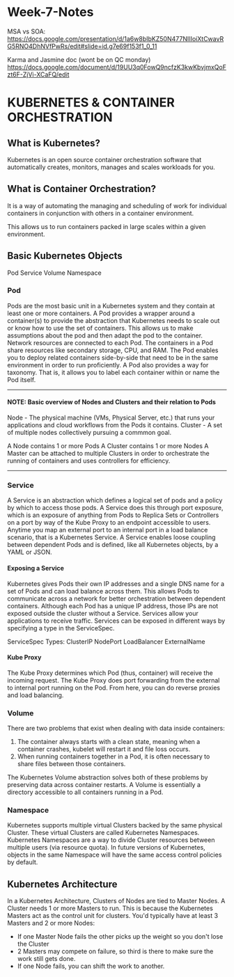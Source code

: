 # Week-7-Notes

MSA vs SOA: https://docs.google.com/presentation/d/1a6w8bIbKZ50N477NIIIoiXtCwavRG5RNO4DhNVfPwRs/edit#slide=id.g7e69f153f1_0_11

Karma and Jasmine doc (wont be on QC monday) https://docs.google.com/document/d/19UU3q0FowQ9ncfzK3kwKbvjmxQoFzt6F-ZjVi-XCaFQ/edit

# KUBERNETES & CONTAINER ORCHESTRATION
## What is Kubernetes?
Kubernetes is an open source container orchestration software that automatically creates, monitors, manages and scales workloads for you.

## What is Container Orchestration?
It is a way of automating the managing and scheduling of work for individual containers in conjunction with others in a container environment.

This allows us to run containers packed in large scales within a given environment.

## Basic Kubernetes Objects
Pod
Service
Volume
Namespace

### Pod
Pods are the most basic unit in a Kubernetes system and they contain at least one or more containers.
A Pod provides a wrapper around a container(s) to provide the abstraction that Kubernetes needs to scale out or know how to use the set of containers.
This allows us to make assumptions about the pod and then adapt the pod to the container.
Network resources are connected to each Pod.
The containers in a Pod share resources like secondary storage, CPU, and RAM.
The Pod enables you to deploy related containers side-by-side that need to be in the same environment in order to run proficiently.
A Pod also provides a way for taxonomy.  That is, it allows you to label each container within or name the Pod itself.

***
#### NOTE: Basic overview of Nodes and Clusters and their relation to Pods
Node - The physical machine (VMs, Physical Server, etc.) that runs your applications and cloud workflows from the Pods it contains.
Cluster - A set of multiple nodes collectively pursuing a commmon goal.

A Node contains 1 or more Pods
A Cluster contains 1 or more Nodes
A Master can be attached to multiple Clusters in order to orchestrate the running of containers and uses controllers for efficiency.
***

### Service
A Service is an abstraction which defines a logical set of pods and a policy by which to access those pods.
A Service does this through port exposure, which is an exposure of anything from Pods to Replica Sets or Controllers on a port by way of the Kube Proxy to an endpoint accessible to users.
Anytime you map an external port to an internal port in a load balance scenario, that is a Kubernetes Service.
A Service enables loose coupling between dependent Pods and is defined, like all Kubernetes objects, by a YAML or JSON.

#### Exposing a Service
Kubernetes gives Pods their own IP addresses and a single DNS name for a set of Pods and can load balance across them.
This allows Pods to communicate across a network for better orchestration between dependent containers.
Although each Pod has a unique IP address, those IPs are not exposed outside the cluster without a Service.
Services allow your applications to receive traffic.
Services can be exposed in different ways by specifying a type in the ServiceSpec.

ServiceSpec Types:
ClusterIP
NodePort
LoadBalancer
ExternalName

#### Kube Proxy
The Kube Proxy determines which Pod (thus, container) will receive the incoming request.
The Kube Proxy does port forwarding from the external to internal port running on the Pod.
From here, you can do reverse proxies and load balancing.

### Volume
There are two problems that exist when dealing with data inside containers:
1.  The container always starts with a clean state, meaning when a container crashes, kubelet will restart it and file loss occurs.
2.  When running containers together in a Pod, it is often necessary to share files between those containers.

The Kubernetes Volume abstraction solves both of these problems by preserving data across container restarts.
A Volume is essentially a directory accessible to all containers running in a Pod.

### Namespace
Kubernetes supports multiple virtual Clusters backed by the same physical Cluster.
These virtual Clusters are called Kubernetes Namespaces.
Kubernetes Namespaces are a way to divide Cluster resources between multiple users (via resource quota).
In future versions of Kubernetes, objects in the same Namespace will have the same access control policies by default.

## Kubernetes Architecture
In a Kubernetes Architecture, Clusters of Nodes are tied to Master Nodes.
A Cluster needs 1 or more Masters to run.  This is because the Kubernetes Masters act as the control unit for clusters.
You'd typically have at least 3 Masters and 2 or more Nodes:
* If one Master Node fails the other picks up the weight so you don't lose the Cluster
* 2 Masters may compete on failure, so third is there to make sure the work still gets done.
* If one Node fails, you can shift the work to another.






